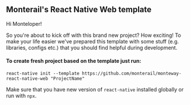 ## Monterail's React Native Web template

Hi Monteloper!

So you're about to kick off with this brand new project? How exciting!
To make your life easier we've prepared this template with some stuff (e.g. libraries, configs etc.) that you should find helpful during development.

#### To create fresh project based on the template just run:

```
react-native init --template https://github.com/monterail/monteway-react-native-web "ProjectName"
```
Make sure that you have new version of `react-native` installed globally or run with `npx`.
